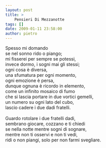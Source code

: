 ```yaml
---
layout: post
title: >
    Pensieri Di Mezzanotte
tags: []
date: 2009-01-11 23:58:00
author: pietro
---
```

Spesso mi domando<br/>se nel sonno rido o piango;<br/>mi fisserei per sempre se potessi,<br/>invece dormo, i sogni mai gli stessi;<br/>ogni cosa è diversa,<br/>una sfumatura per ogni momento,<br/>ogni emozione è persa,<br/>dunque ognuna è ricordo in elemento,<br/>come un infinito mosaico di fumo<br/>che si lascia portare in due vortici gemelli,<br/>un numero su ogni lato del cubo,<br/>lascio cadere i due dadi fratelli.<br/><br/>Guardo rotolare i due fratelli dadi,<br/>sembrano giocare, cozzano e ti chiedi<br/>se nella notte mentre sogni di sognare,<br/>mentre non ti osservi e non ti vedi,<br/>ridi o non piangi, solo per non farmi svegliare.
